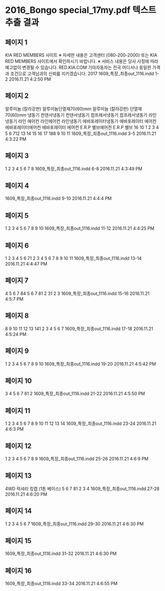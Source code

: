 # 2016_Bongo special_17my.pdf 텍스트 추출 결과

## 페이지 1

KIA RED MEMBERS 사이트 ※ 자세한 내용은 고객센터 (080-200-2000) 또는 KIA RED MEMBERS 사이트에서 확인하시기 바랍니다. ※ 서비스 내용은 당사 사정에 따라 예고없이 변경될 수 있습니다. RED.KIA.COM
              기아자동차는 전국 어디서나 동일한 가격과 조건으로 고객님과의 신뢰를 지키겠습니다.
2017
1609_특장_최종out_1116.indd   1-2 2016.11.21   4:2:50 PM

## 페이지 2

알루미늄 (칼라강판)
알루미늄단열재70(60)mm
알루미늄
(칼라강판)
단열재
70(60)mm
냉동기 컨덴서냉동기 컨덴서냉동기 컴프레서냉동기 컴프레서냉동기 라인냉동기 라인
에어컨 라인에어컨 라인냉동기
에바포레이터냉동기
에바포레이터
에어컨
에바포레이터에어컨
에바포레이터
에어컨
E.R.P 밸브에어컨 
E.R.P 밸브
16
10
1
2
3
4
5
6
712
13
14
15
16
17
188
9
10
11
1609_특장_최종out_1116.indd   3-5 2016.11.21   4:3:22 PM

## 페이지 3

1
2
3
4
5
6
7
8
1609_특장_최종out_1116.indd   6-8 2016.11.21   4:3:49 PM

## 페이지 4

1609_특장_최종out_1116.indd   9-10 2016.11.21   4:4:4 PM

## 페이지 5

1
2
3
4
5
6
7
8
9
10
1609_특장_최종out_1116.indd   11-12 2016.11.21   4:4:25 PM

## 페이지 6

1
2
3
4
5
6
71
2
3
4
5
6
7
8
9
10
11
1609_특장_최종out_1116.indd   13-14 2016.11.21   4:4:47 PM

## 페이지 7

4
5
6
7
84
5
6
7
81
2
31
2
3
1609_특장_최종out_1116.indd   15-16 2016.11.21   4:5:7 PM

## 페이지 8

8
9
10
11
12
13
141
2
3
4
5
6
7
1609_특장_최종out_1116.indd   17-18 2016.11.21   4:5:24 PM

## 페이지 9

1
2
3
4
5
6
7
8
9
10
1609_특장_최종out_1116.indd   19-20 2016.11.21   4:5:42 PM

## 페이지 10

3
4
5
6
7
81
2
1609_특장_최종out_1116.indd   21-22 2016.11.21   4:5:50 PM

## 페이지 11

1
2
3
4
5
6
7
8
9
10
11
12
13
14
1609_특장_최종out_1116.indd   23-24 2016.11.21   4:6:3 PM

## 페이지 12

1
2
3
4
5
6
7
8
9
1609_특장_최종out_1116.indd   25-26 2016.11.21   4:6:9 PM

## 페이지 13

4WD 럭셔리 킹캡 (1톤 베이스)
5
6
7
81
2
3
4
1609_특장_최종out_1116.indd   27-28 2016.11.21   4:6:20 PM

## 페이지 14

1
2
3
4
5
6
7
1609_특장_최종out_1116.indd   29-30 2016.11.21   4:6:30 PM

## 페이지 15

1609_특장_최종out_1116.indd   31-32 2016.11.21   4:6:30 PM

## 페이지 16

1609_특장_최종out_1116.indd   33-34 2016.11.21   4:6:55 PM

